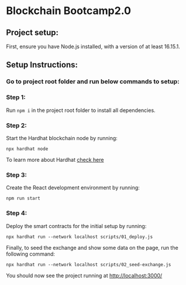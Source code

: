 # Blockchain Bootcamp2.0


## Project setup:

First, ensure you have Node.js installed, with a version of at least 16.15.1.

## Setup Instructions:

### Go to project root folder and run below commands to setup:
### Step 1:
Run `npm i` in the project root folder to install all dependencies.

### Step 2:
Start the Hardhat blockchain node by running:
```
npx hardhat node
```
To learn more about Hardhat [check here](https://hardhat.org/hardhat-runner/docs/getting-started#installation)

### Step 3:
Create the React development environment by running:
```
npm run start
```

### Step 4:
Deploy the smart contracts for the initial setup by running:
```
npx hardhat run --network localhost scripts/01_deploy.js
```

Finally, to seed the exchange and show some data on the page, run the following command:
```
npx hardhat run --network localhost scripts/02_seed-exchange.js

```

You should now see the project running at [http://localhost:3000/](http://localhost:3000/)



